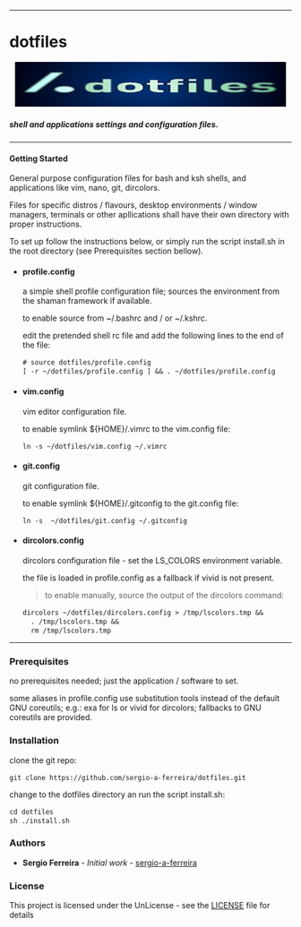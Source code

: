 * * *

# dotfiles #

<p align="center">
<img alt="Logo" src="https://github.com/sergio-a-ferreira/dotfiles/blob/main/assets/banner.jpg" style="width:96%; height:80px;">
</p>

##### shell and applications settings and configuration files. #####

* * *

#### Getting Started ####
General purpose configuration files for bash and ksh shells, and applications like vim, nano, git, dircolors.

Files for specific distros / flavours, desktop environments / window managers, terminals or other apllications shall have their own directory with proper instructions.

To set up follow the instructions below, or simply run the script install.sh in the root directory (see Prerequisites section bellow).


- #### profile.config ####

  a simple shell profile configuration file; sources the environment from the shaman framework if available.

  to enable source from ~/.bashrc and / or ~/.kshrc.

  edit the pretended shell rc file and add the following lines to the end of the file:

  ```
  # source dotfiles/profile.config
  [ -r ~/dotfiles/profile.config ] && . ~/dotfiles/profile.config
  ```

- #### vim.config ####

  vim editor configuration file.

  to enable symlink ${HOME}/.vimrc to the vim.config file:

  ```
  ln -s ~/dotfiles/vim.config ~/.vimrc
  ```

- #### git.config ####

  git configuration file.

  to enable symlink ${HOME}/.gitconfig to the git.config file:

  ```
  ln -s  ~/dotfiles/git.config ~/.gitconfig
  ```

- #### dircolors.config ####

  dircolors configuration file - set the LS_COLORS environment variable.

  the file is loaded in profile.config as a fallback if vivid is not present.

  > to enable manually, source the output of the dircolors command:
  ```
  dircolors ~/dotfiles/dircolors.config > /tmp/lscolors.tmp &&
    . /tmp/lscolors.tmp &&
    rm /tmp/lscolors.tmp
  ```

* * * 

### Prerequisites ###

no prerequisites needed; just the application / software to set.

some aliases in profile.config use substitution tools instead of the default GNU coreutils; e.g.: exa for ls or vivid for dircolors; fallbacks to GNU coreutils are provided.

### Installation ###

clone the git repo:

```
git clone https://github.com/sergio-a-ferreira/dotfiles.git
```

change to the dotfiles directory an run the script install.sh:

```
cd dotfiles
sh ./install.sh
```

### Authors ###

* **Sergio Ferreira** - *Initial work* - [sergio-a-ferreira](https://github.com/sergio-a-ferreira)


### License ####

This project is licensed under the UnLicense - see the [LICENSE](LICENSE) file for details
